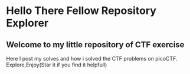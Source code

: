 # Hello There Fellow Repository Explorer
## Welcome to my little repository of CTF exercise
Here I post my solves and how i solved the CTF problems on picoCTF.
Explore,Enjoy(Star it if you find it helpfull)


